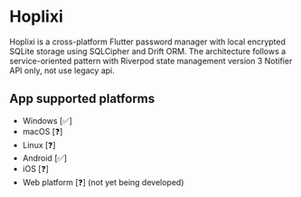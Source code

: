 # Hoplixi

Hoplixi is a cross-platform Flutter password manager with local encrypted SQLite storage using SQLCipher and Drift ORM. The architecture follows a service-oriented pattern with Riverpod state management version 3 Notifier API only, not use legacy api.

## App supported platforms

- Windows [✅]
- macOS [❓]
- Linux [❓]
- Android [✅]
- iOS [❓]
- Web platform [❓] (not yet being developed)
